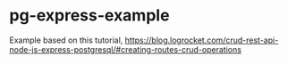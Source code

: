 # pg-express-example

Example based on this tutorial, https://blog.logrocket.com/crud-rest-api-node-js-express-postgresql/#creating-routes-crud-operations
